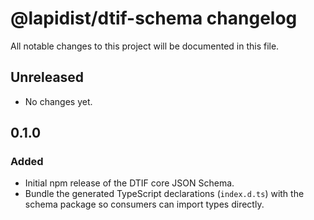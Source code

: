 # @lapidist/dtif-schema changelog

All notable changes to this project will be documented in this file.

## Unreleased

- No changes yet.

## 0.1.0

### Added

- Initial npm release of the DTIF core JSON Schema.
- Bundle the generated TypeScript declarations (`index.d.ts`) with the schema package so consumers can import types directly.
